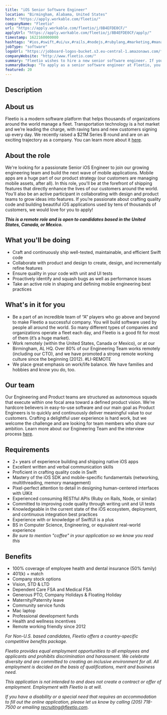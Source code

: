 ```yaml
---
title: "iOS Senior Software Engineer"
location: "Birmingham, Alabama, United States"
host: "https://apply.workable.com/fleetio/"
companyName: "Fleetio"
url: "https://apply.workable.com/fleetio/j/8B4EFDE0CF/"
applyUrl: "https://apply.workable.com/fleetio/j/8B4EFDE0CF/apply/"
timestamp: 1622160000000
hashtags: "#ios,#swift,#ui/ux,#rails,#nodejs,#rubylang,#marketing,#management,#operations,#office"
jobType: "software"
logoUrl: "https://jobboard-logos-bucket.s3.eu-central-1.amazonaws.com/fleetio"
companyWebsite: "http://www.fleetio.com/"
summary: "Fleetio wishes to hire a new senior software engineer. If you have 2+ years of experience building and shipping native iOS apps, consider applying."
summaryBackup: "To apply as a senior software engineer at Fleetio, you preferably need to have some knowledge of: #ios, #swift, #ui/ux."
featured: 20
---
```


## Description

## About us

Fleetio is a modern software platform that helps thousands of organizations around the world manage a fleet. Transportation technology is a hot market and we’re leading the charge, with raving fans and new customers signing up every day. We recently raised a $21M Series B round and are on an exciting trajectory as a company. You can learn more about it [here](https://bhamnow.com/2020/11/10/birmingham-based-company-fleetio-raises-21-million-in-funding/).

## About the role

We're looking for a passionate Senior iOS Engineer to join our growing engineering team and build the next wave of mobile applications. Mobile apps are a huge part of our product strategy (our customers are managing mobile assets, after all). In this role, you'll be at the forefront of shipping features that directly enhance the lives of our customers around the world. You’ll also be an active participant in collaborating with design and product teams to grow ideas into features. If you’re passionate about crafting quality code and building beautiful iOS applications used by tens of thousands of customers, we would love for you to apply!

**_This is a remote role and is open to candidates based in the United States, Canada, or Mexico._**

## **What you'll be doing**

*   Craft and continuously ship well-tested, maintainable, and efficient Swift code
*   Collaborate with product and design to create, design, and incrementally refine features
*   Ensure quality in your code with unit and UI tests
*   Proactively identify and squash bugs as well as performance issues
*   Take an active role in shaping and defining mobile engineering best practices

## What's in it for you

*   Be a part of an incredible team of “A” players who go above and beyond to make Fleetio a successful company. You will build software used by people all around the world. So many different types of companies and organizations operate a fleet each day, and Fleetio is a good fit for most of them (it’s a huge market).
*   Work remotely (within the United States, Canada or Mexico), or at our Birmingham, AL HQ. Over 80% of our Engineering Team works remotely (including our CTO), and we have promoted a strong remote working culture since the beginning (2012). #LI-REMOTE
*   We place great emphasis on work/life balance. We have families and hobbies and know you do, too.

## Our team

Our Engineering and Product teams are structured as autonomous squads that execute within one focal area toward a defined product vision. We're hardcore believers in easy-to-use software and our main goal as Product Engineers is to quickly and continuously deliver meaningful value to our customers. Crafting a delightful user experience is hard work, but we welcome the challenge and are looking for team members who share our ambition. Learn more about our Engineering Team and the interview process [here](http://www.fleetio.com/careers/engineering).

## Requirements

*   2+ years of experience building and shipping native iOS apps
*   Excellent written and verbal communication skills
*   Proficient in crafting quality code in Swift
*   Mastery of the iOS SDK and mobile-specific fundamentals (networking, multithreading, memory management)
*   Pixel-perfect attention to detail in designing human-centered interfaces with UIKit
*   Experienced consuming RESTful APIs (Ruby on Rails, Node, or similar)
*   Committed to improving code quality through writing unit and UI tests
*   Knowledgeable in the current state of the iOS ecosystem, deployment, and continuous integration best practices
*   Experience with or knowledge of SwiftUI is a plus
*   BS in Computer Science, Engineering, or equivalent real-world experience
*   _Be sure to mention "coffee" in your application so we know you read this_

## Benefits

*   100% coverage of employee health and dental insurance (50% family)
*   401(k) + match
*   Company stock options
*   Vision, STD & LTD
*   Dependent Care FSA and Medical FSA
*   Generous PTO, Company Holidays & Floating Holiday
*   Maternity/Paternity leave
*   Community service funds
*   Mac laptop
*   Professional development funds
*   Health and wellness incentives
*   Remote working friendly since 2012

_For Non-U.S. based candidates, Fleetio offers a country-specific competitive benefits package._

_Fleetio provides equal employment opportunities to all employees and applicants and prohibits discrimination and harassment. We celebrate diversity and are committed to creating an inclusive environment for all. All employment is decided on the basis of qualifications, merit and business need._

_This application is not intended to and does not create a contract or offer of employment. Employment with Fleetio is at will._

_If you have a disability or a special need that requires an accommodation to fill out the online application, please let us know by calling (205) 718-7500 or emailing [recruiting@fleetio.com](mailto:recruiting@fleetio.com)_.
